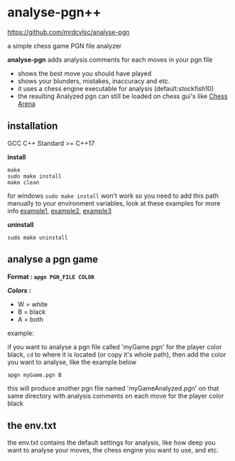 # analyse-pgn++
https://github.com/mrdcvlsc/analyse-pgn

a simple chess game PGN file analyzer

**analyse-pgn** adds analysis comments for each moves in your pgn file

- shows the best move you should have played
- shows your blunders, mistakes, inaccuracy and etc.
- it uses a chess engine executable for analysis (default:stockfish10)
- the resulting Analyzed pgn can still be loaded on chess gui's like [Chess Arena](http://www.playwitharena.de/)

## installation

GCC C++ Standard >= C++17

**install**

```
make
sudo make install
make clean
```

for windows ```sudo make install``` won't work so you need to add this path manually to your environment variables, look at these examples for more info [example1](https://docs.microsoft.com/en-us/previous-versions/office/developer/sharepoint-2010/ee537574(v=office.14)#:~:text=To%20add%20a%20path%20to%20the%20PATH%20environment%20variable&text=In%20the%20System%20dialog%20box,to%20Path%20and%20select%20it.), [example2](https://helpdeskgeek.com/windows-10/add-windows-path-environment-variable/), [example3](https://www.architectryan.com/2018/03/17/add-to-the-path-on-windows-10/)

**uninstall**
```
sudo make uninstall
```

## analyse a pgn game

**Format : ```apgn PGN_FILE COLOR```**

***Colors :***
- W = white
- B = black
- A = both

example:

if you want to analyse a pgn file called 'myGame.pgn' for the player color black, ```cd``` to where it is located (or copy it's whole path), then add the color you want to analyse, like the example below

```shell
apgn myGame.pgn B
```

this will produce another pgn file named 'myGameAnalyzed.pgn' on that same directory with analysis comments on each move for the player color black

## the env.txt

the env.txt contains the default settings for analysis, like how deep you want to analyse your moves, the chess engine you want to use, and etc.

